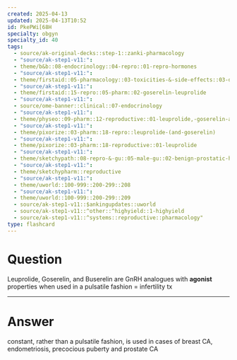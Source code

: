 ```yaml
---
created: 2025-04-13
updated: 2025-04-13T10:52
id: PkePWi[68H
specialty: obgyn
specialty_id: 40
tags:
  - source/ak-original-decks::step-1::zanki-pharmacology
  - "source/ak-step1-v11:": 
  - theme/b&b::08-endocrinology::04-repro::01-repro-hormones
  - "source/ak-step1-v11:": 
  - theme/firstaid::05-pharmacology::03-toxicities-&-side-effects::03-drug-reactions---endocrine/reproductive
  - "source/ak-step1-v11:": 
  - theme/firstaid::15-repro::05-pharm::02-goserelin-leuprolide
  - "source/ak-step1-v11:": 
  - source/ome-banner::clinical::07-endocrinology
  - "source/ak-step1-v11:": 
  - theme/physeo::09-pharm::12-reproductive::01-leuprolide,-goserelin-and-degarelix
  - "source/ak-step1-v11:": 
  - theme/pixorize::03-pharm::18-repro::leuprolide-(and-goserelin)
  - "source/ak-step1-v11:": 
  - theme/pixorize::03-pharm::18-reproductive::01-leuprolide
  - "source/ak-step1-v11:": 
  - theme/sketchypath::08-repro-&-gu::05-male-gu::02-benign-prostatic-hyperplasia-(bph)-&-prostate-cancer
  - "source/ak-step1-v11:": 
  - theme/sketchypharm::reproductive
  - "source/ak-step1-v11:": 
  - theme/uworld::100-999::200-299::208
  - "source/ak-step1-v11:": 
  - theme/uworld::100-999::200-299::209
  - source/ak-step1-v11::$ankingupdates::uworld
  - source/ak-step1-v11::^other::^highyield::1-highyield
  - source/ak-step1-v11::^systems::reproductive::pharmacology"
type: flashcard
---
```


# Question
Leuprolide, Goserelin, and Buserelin are GnRH analogues with **agonist** properties when used in a pulsatile fashion = infertility tx

---

# Answer
constant, rather than a pulsatile fashion, is used in cases of breast CA, endometriosis, precocious puberty and prostate CA